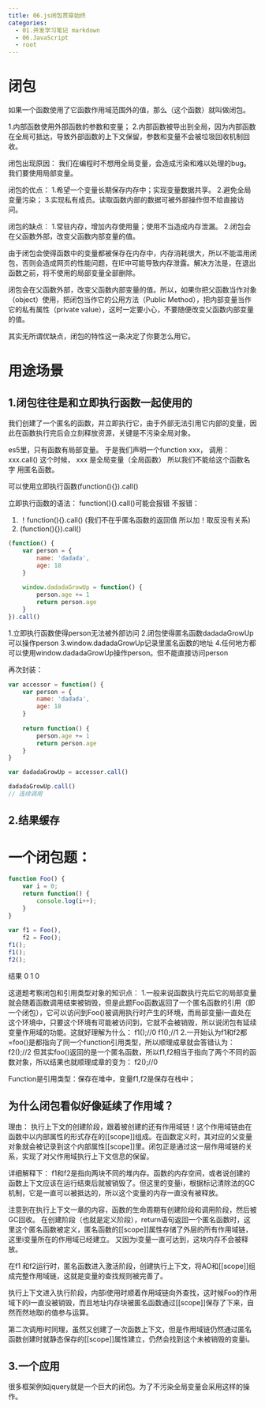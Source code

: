 ```yaml
---
title: 06.js闭包贯穿始终
categories:
  - 01.开发学习笔记 markdown
  - 06.JavaScript
  - root
---
```


# 闭包

如果一个函数使用了它函数作用域范围外的值，那么（这个函数）就叫做闭包。
 
1.内部函数使用外部函数的参数和变量；
2.内部函数被导出到全局，因为内部函数在全局可抵达，导致外部函数的上下文保留，参数和变量不会被垃圾回收机制回收。

闭包出现原因：
我们在编程时不想用全局变量，会造成污染和难以处理的bug。
我们要使用局部变量。

闭包的优点：
1.希望一个变量长期保存内存中；实现变量数据共享。
2.避免全局变量污染；
3.实现私有成员。读取函数内部的数据可被外部操作但不给直接访问。

闭包的缺点：
1.常驻内存，增加内存使用量；使用不当造成内存泄漏。
2.闭包会在父函数外部，改变父函数内部变量的值。

由于闭包会使得函数中的变量都被保存在内存中，内存消耗很大，所以不能滥用闭包，否则会造成网页的性能问题，在IE中可能导致内存泄露。解决方法是，在退出函数之前，将不使用的局部变量全部删除。

闭包会在父函数外部，改变父函数内部变量的值。所以，如果你把父函数当作对象（object）使用，把闭包当作它的公用方法（Public Method），把内部变量当作它的私有属性（private value），这时一定要小心，不要随便改变父函数内部变量的值。

其实无所谓优缺点，闭包的特性这一条决定了你要怎么用它。

#  用途场景
## 1.闭包往往是和立即执行函数一起使用的
我们创建了一个匿名的函数，并立即执行它，由于外部无法引用它内部的变量，因此在函数执行完后会立刻释放资源，关键是不污染全局对象。

es5里，只有函数有局部变量。
于是我们声明一个function xxx， 调用：xxx.call()
这个时候， xxx 是全局变量（全局函数）
所以我们不能给这个函数名字 用匿名函数。

可以使用立即执行函数(function(){}).call()

立即执行函数的语法：
function(){}.call()可能会报错
不报错：
1. ！function(){}.call() (我们不在乎匿名函数的返回值 所以加！取反没有关系)
2. (function(){}).call() 


```js
(function() {
    var person = {
        name: 'dadada',
        age: 18
    }
    
    window.dadadaGrowUp = function() {
        person.age += 1
        return person.age
    }
}).call()
```
1.立即执行函数使得person无法被外部访问
2.闭包使得匿名函数dadadaGrowUp可以操作person
3.window.dadadaGrowUp记录里匿名函数的地址
4.任何地方都可以使用window.dadadaGrowUp操作person。但不能直接访问person

再次封装：
```js
var accessor = function() {
    var person = {
        name: 'dadada',
        age: 18
    }
    
    return function() {
        person.age += 1
        return person.age
    }
}

var dadadaGrowUp = accessor.call()

dadadaGrowUp.call()
// 连续调用
```
## 2.结果缓存

# 一个闭包题：
```JavaScript
function Foo() {
    var i = 0;
    return function() {
        console.log(i++);
    }
}
 
var f1 = Foo(),
    f2 = Foo();
f1();
f1();
f2();
```
结果 0 1 0

这道题考察闭包和引用类型对象的知识点：
1.一般来说函数执行完后它的局部变量就会随着函数调用结束被销毁，但是此题Foo函数返回了一个匿名函数的引用（即一个闭包），它可以访问到Foo()被调用执行时产生的环境，而局部变量i一直处在这个环境中，只要这个环境有可能被访问到，它就不会被销毁，所以说闭包有延续变量作用域的功能。这就好理解为什么：
f1();//0
f1();//1
2.一开始认为f1和f2都=foo()是都指向了同一个function引用类型，所以顺理成章就会答错认为：
f2();//2
但其实foo()返回的是一个匿名函数，所以f1,f2相当于指向了两个不同的函数对象，所以结果也就顺理成章的变为：
f2();//0

Function是引用类型：保存在堆中，变量f1,f2是保存在栈中；

## 为什么闭包看似好像延续了作用域？
理由：
执行上下文的创建阶段，跟着被创建的还有作用域链！这个作用域链由在函数中以内部属性的形式存在的[[scope]]组成。在函数定义时，其对应的父变量对象就会被记录到这个内部属性[[scope]]里。闭包正是通过这一层作用域链的关系，实现了对父作用域执行上下文信息的保留。

详细解释下：
f1和f2是指向两块不同的堆内存。函数的内存空间，或者说创建的函数上下文应该在运行结束后就被销毁了。但这里的变量i，根据标记清除法的GC机制，它是一直可以被抵达的，所以这个变量的内存一直没有被释放。

注意到在执行上下文一章的内容，函数的生命周期有创建阶段和调用阶段，然后被GC回收。
在创建阶段（也就是定义阶段），return语句返回一个匿名函数时，这里这个匿名函数被定义，匿名函数的[[scope]]属性存储了外层的所有作用域链，这里i变量所在的作用域已经建立。
又因为i变量一直可达到，这块内存不会被释放。

在f1 和f2运行时，匿名函数进入激活阶段，创建执行上下文，将AO和[[scope]]组成完整作用域链，这就是变量的查找规则被完善了。

执行上下文进入执行阶段，内部i使用时顺着作用域链向外查找，这时候Foo的作用域下的i一直没被销毁，而且地址内存块被匿名函数通过[[scope]]保存了下来，自然而然地取i的值参与运算。

第二次调用i时同理，虽然又创建了一次函数上下文，但是作用域链仍然通过匿名函数创建时就静态保存的[[scope]]属性建立，仍然会找到这个未被销毁的变量i。


## 3.一个应用
很多框架例如jquery就是一个巨大的闭包。为了不污染全局变量会采用这样的操作。